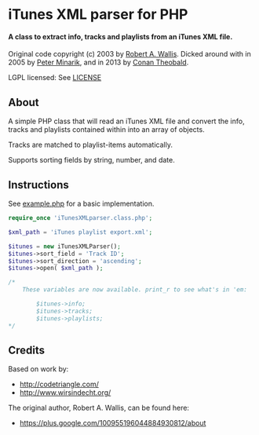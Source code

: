 iTunes XML parser for PHP
==========================

#### A class to extract info, tracks and playlists from an iTunes XML file.

Original code copyright (c) 2003 by [Robert A. Wallis](http://codetriangle.com/).
Dicked around with in 2005 by [Peter Minarik](http://www.wirsindecht.org/),
and in 2013 by [Conan Theobald](mailto:me[at]conans[dot]co[dot]uk).

LGPL licensed: See [LICENSE](LICENSE)

## About

A simple PHP class that will read an iTunes XML file and convert the info,
tracks and playlists contained within into an array of objects.

Tracks are matched to playlist-items automatically.

Supports sorting fields by string, number, and date.

## Instructions

See [example.php](example.php) for a basic implementation.

```php
require_once 'iTunesXMLparser.class.php';

$xml_path = 'iTunes playlist export.xml';

$itunes = new iTunesXMLParser();
$itunes->sort_field = 'Track ID';
$itunes->sort_direction = 'ascending';
$itunes->open( $xml_path );

/*
	These variables are now available. print_r to see what's in 'em:

		$itunes->info;
		$itunes->tracks;
		$itunes->playlists;
*/
```

## Credits

Based on work by:

*   http://codetriangle.com/
*   http://www.wirsindecht.org/

The original author, Robert A. Wallis, can be found here:

*   https://plus.google.com/100955196044884930812/about
